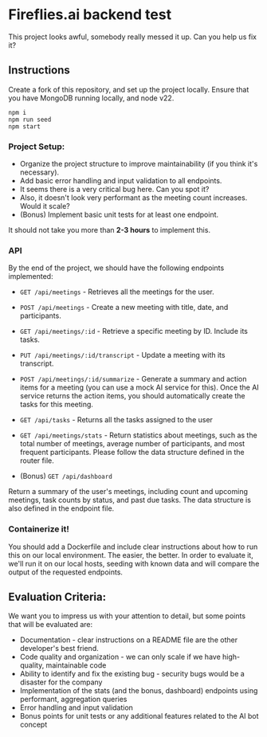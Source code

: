 # Fireflies.ai backend test

This project looks awful, somebody really messed it up. Can you help us fix it?

## Instructions

Create a fork of this repository, and set up the project locally.
Ensure that you have MongoDB running locally, and node v22.

```
npm i
npm run seed
npm start
```

### Project Setup:

- Organize the project structure to improve maintainability (if you think it's necessary).
- Add basic error handling and input validation to all endpoints.
- It seems there is a very critical bug here. Can you spot it?
- Also, it doesn't look very performant as the meeting count increases. Would it scale?
- (Bonus) Implement basic unit tests for at least one endpoint.

It should not take you more than **2-3 hours** to implement this.

### API

By the end of the project, we should have the following endpoints implemented:

- `GET /api/meetings` - Retrieves all the meetings for the user.

- `POST /api/meetings` - Create a new meeting with title, date, and participants.

- `GET /api/meetings/:id` - Retrieve a specific meeting by ID. Include its tasks.

- `PUT /api/meetings/:id/transcript` - Update a meeting with its transcript.

- `POST /api/meetings/:id/summarize` - Generate a summary and action items for a meeting (you can use a mock AI service for this).
  Once the AI service returns the action items, you should automatically create the tasks for this meeting.

- `GET /api/tasks` - Returns all the tasks assigned to the user

- `GET /api/meetings/stats` - Return statistics about meetings, such as the total number of meetings, average number of participants, and most frequent participants.
  Please follow the data structure defined in the router file.

- (Bonus) `GET /api/dashboard`

Return a summary of the user's meetings, including count and upcoming meetings, task counts by status, and past due tasks. The data structure is also defined in the endpoint file.

### Containerize it!

You should add a Dockerfile and include clear instructions about how to run this on our local environment. The easier, the better.
In order to evaluate it, we'll run it on our local hosts, seeding with known data and will compare the output of the requested endpoints.

## Evaluation Criteria:

We want you to impress us with your attention to detail, but some points that will be evaluated are:

- Documentation - clear instructions on a README file are the other developer's best friend.
- Code quality and organization - we can only scale if we have high-quality, maintainable code
- Ability to identify and fix the existing bug - security bugs would be a disaster for the company
- Implementation of the stats (and the bonus, dashboard) endpoints using performant, aggregation queries
- Error handling and input validation
- Bonus points for unit tests or any additional features related to the AI bot concept
